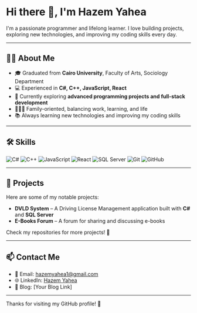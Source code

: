 # Hi there 👋, I'm Hazem Yahea

I'm a passionate programmer and lifelong learner. I love building projects, exploring new technologies, and improving my coding skills every day.  

---

## 👨‍💻 About Me

- 🎓 Graduated from **Cairo University**, Faculty of Arts, Sociology Department  
- 💻 Experienced in **C#, C++, JavaScript, React**  
- 🌱 Currently exploring **advanced programming projects and full-stack development**  
- 👨‍👩‍👧 Family-oriented, balancing work, learning, and life  
- 📚 Always learning new technologies and improving my coding skills  

---

## 🛠 Skills

![C#](https://img.shields.io/badge/C%23-239120?style=for-the-badge&logo=c-sharp&logoColor=white)
![C++](https://img.shields.io/badge/C++-00599C?style=for-the-badge&logo=c%2B%2B&logoColor=white)
![JavaScript](https://img.shields.io/badge/JavaScript-F7DF1E?style=for-the-badge&logo=javascript&logoColor=black)
![React](https://img.shields.io/badge/React-61DAFB?style=for-the-badge&logo=react&logoColor=black)
![SQL Server](https://img.shields.io/badge/SQL%20Server-CC2927?style=for-the-badge&logo=microsoft-sql-server&logoColor=white)
![Git](https://img.shields.io/badge/Git-F05032?style=for-the-badge&logo=git&logoColor=white)
![GitHub](https://img.shields.io/badge/GitHub-181717?style=for-the-badge&logo=github&logoColor=white)

---

## 📂 Projects

Here are some of my notable projects:

- **DVLD System** – A Driving License Management application built with **C#** and **SQL Server**  
- **E-Books Forum** – A forum for sharing and discussing e-books  

Check my repositories for more projects! 👀

---

## 📫 Contact Me

- 📧 Email: [hazemyahea1@gmail.com](mailto:hazemyahea1@gmail.com)  
- 🌐 LinkedIn: [Hazem Yahea](https://www.linkedin.com/in/hazemyahea/)  
- 📝 Blog: [Your Blog Link]  

---

Thanks for visiting my GitHub profile! 🚀
